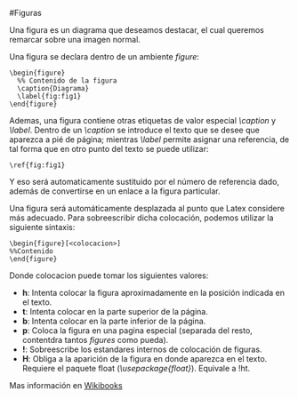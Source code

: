 #Figuras

Una figura es un diagrama que deseamos destacar, el cual queremos
remarcar sobre una imagen normal.

Una figura se declara dentro de un ambiente *figure*:

```
\begin{figure}
  %% Contenido de la figura
  \caption{Diagrama}
  \label{fig:fig1}
\end{figure}
```

Ademas, una figura contiene otras etiquetas de valor especial
*\\caption* y *\\label*. Dentro de un *\\caption* se introduce el
texto que se desee que aparezca a pié de página; mientras *\\label*
permite asignar una referencia, de tal forma que en otro punto del
texto se puede utilizar:

```
\ref{fig:fig1}
```

Y eso será automaticamente sustituido por el número de referencia
dado, además de convertirse en un enlace a la figura particular.

Una figura será automáticamente desplazada al punto que Latex
considere más adecuado. Para sobreescribir dicha colocación, podemos
utilizar la siguiente sintaxis:

```
\begin{figure}[<colocacion>]
%%Contenido
\end{figure}
```

Donde colocacion puede tomar los siguientes valores: 
+   **h**: Intenta colocar la figura aproximadamente en la posición
    indicada en el texto.
+   **t**: Intenta colocar en la parte superior de la página.
+   **b**: Intenta colocar en la parte inferior de la página.
+   **p**: Coloca la figura en una pagina especial (separada del
    resto, contentdra tantos *figures* como pueda).
+   **!**: Sobreescribe los estandares internos de colocación de
    figuras.
+   **H**: Obliga a la aparición de la figura en donde aparezca en el
    texto. Requiere el paquete float (*\usepackage{float}*). Equivale
    a !ht.

Mas información en
[Wikibooks](https://en.wikibooks.org/wiki/LaTeX/Floats,_Figures_and_Captions)
